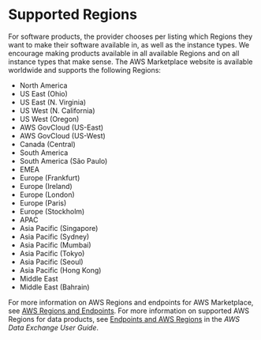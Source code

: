 # Supported Regions<a name="supported-regions"></a>

For software products, the provider chooses per listing which Regions they want to make their software available in, as well as the instance types\. We encourage making products available in all available Regions and on all instance types that make sense\. The AWS Marketplace website is available worldwide and supports the following Regions:
+  North America 
  +  US East \(Ohio\) 
  +  US East \(N\. Virginia\) 
  +  US West \(N\. California\) 
  +  US West \(Oregon\) 
  +  AWS GovCloud \(US\-East\) 
  +  AWS GovCloud \(US\-West\) 
  +  Canada \(Central\) 
+  South America 
  +  South America \(São Paulo\) 
+  EMEA 
  +  Europe \(Frankfurt\) 
  +  Europe \(Ireland\) 
  +  Europe \(London\) 
  +  Europe \(Paris\) 
  +  Europe \(Stockholm\) 
+  APAC 
  +  Asia Pacific \(Singapore\) 
  +  Asia Pacific \(Sydney\) 
  +  Asia Pacific \(Mumbai\) 
  +  Asia Pacific \(Tokyo\) 
  +  Asia Pacific \(Seoul\) 
  +  Asia Pacific \(Hong Kong\) 
+  Middle East 
  +  Middle East \(Bahrain\) 

For more information on AWS Regions and endpoints for AWS Marketplace, see [AWS Regions and Endpoints](https://docs.aws.amazon.com/general/latest/gr/rande.html#marketplace_region)\. For more information on supported AWS Regions for data products, see [Endpoints and AWS Regions](https://docs.aws.amazon.com/data-exchange/latest/userguide/limits.html#api-endpoints) in the *AWS Data Exchange User Guide*\.
